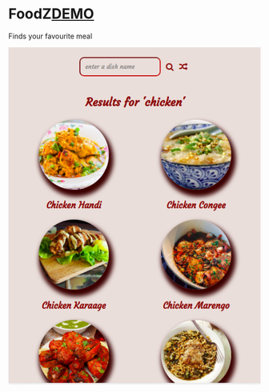 # FoodZ[DEMO](https://vinita2000.github.io/FoodZ/)
Finds your favourite meal

![](images/wallpaper.png)
